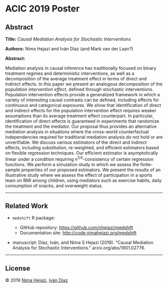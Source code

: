 # ACIC 2019 Poster

## Abstract

**Title:** _Causal Mediation Analysis for Stochastic Interventions_

**Authors:** Nima Hejazi and Iván Díaz (and Mark van der Laan?)

**Abstract:**

Mediation analysis in causal inference has traditionally focused on binary
treatment regimes and deterministic interventions, as well as a decomposition of
the average treatment effect in terms of direct and indirect effects. In this
paper we present an analogous decomposition of the _population intervention
effect_, defined through stochastic interventions. Population intervention
effects provide a generalized framework in which a variety of interesting causal
contrasts can be defined, including effects for continuous and categorical
exposures. We show that identification of direct and indirect effects for the
population intervention effect requires weaker assumptions than its average
treatment effect counterpart. In particular, identification of direct effects is
guaranteed in experiments that randomize the treatment and the mediator. Our
proposal thus provides an alternative mediation analysis in situations where
the cross-world counterfactual independencies required for traditional
mediation analysis do not hold or are unverifiable. We discuss various
estimators of the direct and indirect effects, including substitution,
re-weighted, and efficient estimators based on flexible regression techniques.
Our efficient estimator is asymptotically linear under a condition requiring
$n^{1/4}$-consistency of certain regression functions. We perform a simulation
study in which we assess the finite-sample properties of our proposed
estimators. We present the results of an illustrative study where we assess the
effect of participation in a sports team on BMI among children, using mediators
such as exercise habits, daily consumption of snacks, and overweight status.

---

## Related Work

* `medshift` R package:
   * GitHub repository: https://github.com/nhejazi/medshift
   * Documentation site: http://code.nimahejazi.org/medshift

* manuscript: Díaz, Iván, and Nima S Hejazi (2019). "Causal Mediation Analysis
   for Stochastic Interventions." arxiv.org/abs/1901.02776.

---

## License

&copy; 2019 [Nima Hejazi](https://nimahejazi.org), [Iván
Díaz](https://www.idiaz.xyz/)

